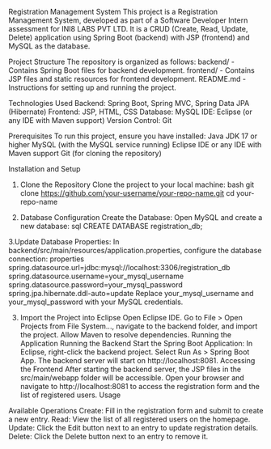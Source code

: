 Registration Management System
This project is a Registration Management System, developed as part of a Software Developer Intern assessment for INI8 LABS PVT LTD. It is a CRUD (Create, Read, Update, Delete) application using Spring Boot (backend) with JSP (frontend) and MySQL as the database.

Project Structure
The repository is organized as follows:
backend/ - Contains Spring Boot files for backend development.
frontend/ - Contains JSP files and static resources for frontend development.
README.md - Instructions for setting up and running the project.

Technologies Used
Backend: Spring Boot, Spring MVC, Spring Data JPA (Hibernate)
Frontend: JSP, HTML, CSS
Database: MySQL
IDE: Eclipse (or any IDE with Maven support)
Version Control: Git

Prerequisites
To run this project, ensure you have installed:
Java JDK 17 or higher
MySQL (with the MySQL service running)
Eclipse IDE or any IDE with Maven support
Git (for cloning the repository)

Installation and Setup
1. Clone the Repository
Clone the project to your local machine:
bash
git clone https://github.com/your-username/your-repo-name.git
cd your-repo-name

2. Database Configuration
Create the Database: Open MySQL and create a new database:
sql
CREATE DATABASE registration_db;

3.Update Database Properties: In backend/src/main/resources/application.properties, configure the database connection:
properties
spring.datasource.url=jdbc:mysql://localhost:3306/registration_db
spring.datasource.username=your_mysql_username
spring.datasource.password=your_mysql_password
spring.jpa.hibernate.ddl-auto=update
Replace your_mysql_username and your_mysql_password with your MySQL credentials.

3. Import the Project into Eclipse
Open Eclipse IDE.
Go to File > Open Projects from File System..., navigate to the backend folder, and import the project.
Allow Maven to resolve dependencies.
Running the Application
Running the Backend
Start the Spring Boot Application:
In Eclipse, right-click the backend project.
Select Run As > Spring Boot App.
The backend server will start on http://localhost:8081.
Accessing the Frontend
After starting the backend server, the JSP files in the src/main/webapp folder will be accessible.
Open your browser and navigate to http://localhost:8081 to access the registration form and the list of registered users.
Usage

Available Operations
Create: Fill in the registration form and submit to create a new entry.
Read: View the list of all registered users on the homepage.
Update: Click the Edit button next to an entry to update registration details.
Delete: Click the Delete button next to an entry to remove it.
